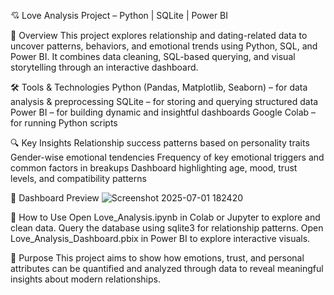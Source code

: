 💘 Love Analysis Project – Python | SQLite | Power BI

📌 Overview
This project explores relationship and dating-related data to uncover patterns, behaviors, and emotional trends using Python, SQL, and Power BI. It combines data cleaning, SQL-based querying, and visual storytelling through an interactive dashboard.

🛠 Tools & Technologies
Python (Pandas, Matplotlib, Seaborn) – for data analysis & preprocessing
SQLite – for storing and querying structured data
Power BI – for building dynamic and insightful dashboards
Google Colab – for running Python scripts

🔍 Key Insights
Relationship success patterns based on personality traits
Gender-wise emotional tendencies
Frequency of key emotional triggers and common factors in breakups
Dashboard highlighting age, mood, trust levels, and compatibility patterns

📸 Dashboard Preview
![Screenshot 2025-07-01 182420](https://github.com/user-attachments/assets/a48d289a-129b-442e-a57f-29ef19479e7f)


🧠 How to Use
Open Love_Analysis.ipynb in Colab or Jupyter to explore and clean data.
Query the database using sqlite3 for relationship patterns.
Open Love_Analysis_Dashboard.pbix in Power BI to explore interactive visuals.

🎯 Purpose
This project aims to show how emotions, trust, and personal attributes can be quantified and analyzed through data to reveal meaningful insights about modern relationships.

